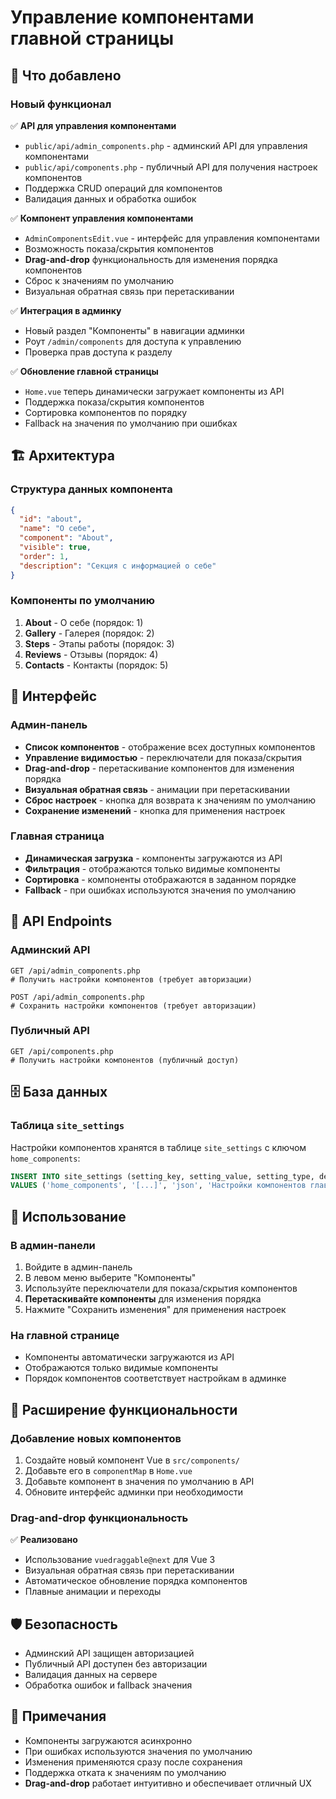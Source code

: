 # Управление компонентами главной страницы

## 🎯 Что добавлено

### Новый функционал

✅ **API для управления компонентами**
- `public/api/admin_components.php` - админский API для управления компонентами
- `public/api/components.php` - публичный API для получения настроек компонентов
- Поддержка CRUD операций для компонентов
- Валидация данных и обработка ошибок

✅ **Компонент управления компонентами**
- `AdminComponentsEdit.vue` - интерфейс для управления компонентами
- Возможность показа/скрытия компонентов
- **Drag-and-drop** функциональность для изменения порядка компонентов
- Сброс к значениям по умолчанию
- Визуальная обратная связь при перетаскивании

✅ **Интеграция в админку**
- Новый раздел "Компоненты" в навигации админки
- Роут `/admin/components` для доступа к управлению
- Проверка прав доступа к разделу

✅ **Обновление главной страницы**
- `Home.vue` теперь динамически загружает компоненты из API
- Поддержка показа/скрытия компонентов
- Сортировка компонентов по порядку
- Fallback на значения по умолчанию при ошибках

## 🏗️ Архитектура

### Структура данных компонента

```json
{
  "id": "about",
  "name": "О себе",
  "component": "About",
  "visible": true,
  "order": 1,
  "description": "Секция с информацией о себе"
}
```

### Компоненты по умолчанию

1. **About** - О себе (порядок: 1)
2. **Gallery** - Галерея (порядок: 2)
3. **Steps** - Этапы работы (порядок: 3)
4. **Reviews** - Отзывы (порядок: 4)
5. **Contacts** - Контакты (порядок: 5)

## 🎨 Интерфейс

### Админ-панель

- **Список компонентов** - отображение всех доступных компонентов
- **Управление видимостью** - переключатели для показа/скрытия
- **Drag-and-drop** - перетаскивание компонентов для изменения порядка
- **Визуальная обратная связь** - анимации при перетаскивании
- **Сброс настроек** - кнопка для возврата к значениям по умолчанию
- **Сохранение изменений** - кнопка для применения настроек

### Главная страница

- **Динамическая загрузка** - компоненты загружаются из API
- **Фильтрация** - отображаются только видимые компоненты
- **Сортировка** - компоненты отображаются в заданном порядке
- **Fallback** - при ошибках используются значения по умолчанию

## 🔧 API Endpoints

### Админский API

```http
GET /api/admin_components.php
# Получить настройки компонентов (требует авторизации)

POST /api/admin_components.php
# Сохранить настройки компонентов (требует авторизации)
```

### Публичный API

```http
GET /api/components.php
# Получить настройки компонентов (публичный доступ)
```

## 🗄️ База данных

### Таблица `site_settings`

Настройки компонентов хранятся в таблице `site_settings` с ключом `home_components`:

```sql
INSERT INTO site_settings (setting_key, setting_value, setting_type, description) 
VALUES ('home_components', '[...]', 'json', 'Настройки компонентов главной страницы')
```

## 🚀 Использование

### В админ-панели

1. Войдите в админ-панель
2. В левом меню выберите "Компоненты"
3. Используйте переключатели для показа/скрытия компонентов
4. **Перетаскивайте компоненты** для изменения порядка
5. Нажмите "Сохранить изменения" для применения настроек

### На главной странице

- Компоненты автоматически загружаются из API
- Отображаются только видимые компоненты
- Порядок компонентов соответствует настройкам в админке

## 🔄 Расширение функциональности

### Добавление новых компонентов

1. Создайте новый компонент Vue в `src/components/`
2. Добавьте его в `componentMap` в `Home.vue`
3. Добавьте компонент в значения по умолчанию в API
4. Обновите интерфейс админки при необходимости

### Drag-and-drop функциональность

✅ **Реализовано**
- Использование `vuedraggable@next` для Vue 3
- Визуальная обратная связь при перетаскивании
- Автоматическое обновление порядка компонентов
- Плавные анимации и переходы

## 🛡️ Безопасность

- Админский API защищен авторизацией
- Публичный API доступен без авторизации
- Валидация данных на сервере
- Обработка ошибок и fallback значения

## 📝 Примечания

- Компоненты загружаются асинхронно
- При ошибках используются значения по умолчанию
- Изменения применяются сразу после сохранения
- Поддержка отката к значениям по умолчанию
- **Drag-and-drop** работает интуитивно и обеспечивает отличный UX

